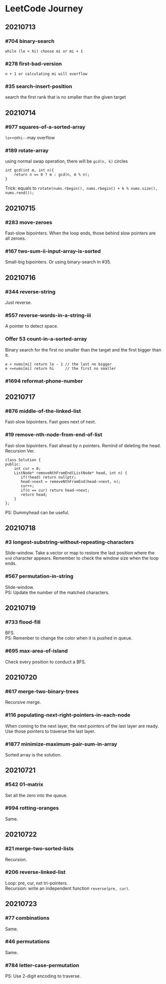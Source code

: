 # LeetCode Journey

## 20210713

### #704 binary-search

`while (lo < hi) choose mi or mi + 1`

### #278 first-bad-version

`n + 1 or calculating mi will overflow`

### #35 search-insert-position

search the first rank that is no smaller than the given target

## 20210714

### #977 squares-of-a-sorted-array

`lo++`or`hi--`may overflow

### #189 rotate-array

using normal swap operation, there will be `gcd(n, k)` circles

```
int gcd(int m, int n){
    return n == 0 ? m : gcd(n, m % n);
}
```

Trick: equals to `rotate(nums.rbegin(), nums.rbegin() + k % nums.size(), nums.rend());`

## 20210715

### #283 move-zeroes

Fast-slow bipointers. When the loop ends, those behind slow pointers are all zeroes.

### #167 two-sum-ii-input-array-is-sorted

Small-big bipointers. Or using binary-search in #35.

## 20210716

### #344 reverse-string

Just reverse.

### #557 reverse-words-in-a-string-iii

A pointer to detect space.

### Offer 53 count-in-a-sorted-array

Binary search for the first no smaller than the target and the first bigger than it.

```
e < nums[mi] return lo - 1 // the last no bigger
e <=nums[mi] return hi     // the first no smaller
```

### #1694 reformat-phone-number

## 20210717

### #876 middle-of-the-linked-list

Fast-slow bipointers. Fast goes next of next.

### #19 remove-nth-node-from-end-of-list

Fast-slow bipointers. Fast ahead by n pointers. Remind of deleting the head.\
Recursion Ver.

```
class Solution {
public:
    int cur = 0;
    ListNode* removeNthFromEnd(ListNode* head, int n) {
       if(!head) return nullptr;
       head->next = removeNthFromEnd(head->next, n);
       cur++;
       if(n == cur) return head->next;
       return head;
    }
};
```

PS: Dummyhead can be useful.

## 20210718

### #3 longest-substring-without-repeating-characters

Slide-window. Take a vector or map to restore the last position where the `end` character appears. Remember to check the window size when the loop ends.

### #567 permutation-in-string

Slide-window.\
PS: Update the number of the matched characters.

## 20210719

### #733 flood-fill

BFS.\
PS: Remenber to change the color when it is pushed in queue.

### #695 max-area-of-island

Check every position to conduct a BFS.

## 20210720

### #617 merge-two-binary-trees

Recursive merge.

### #116 populating-next-right-pointers-in-each-node

When coming to the next layer, the next pointers of the last layer are ready. Use those pointers to traverse the last layer.

### #1877 minimize-maximum-pair-sum-in-array

Sorted array is the solution.

## 20210721

### #542 01-matrix

Set all the zero into the queue.

### #994 rotting-oranges

Same.

## 20210722

### #21 merge-two-sorted-lists

Recursion.

### #206 reverse-linked-list

Loop: pre, cur, nxt tri-pointers.\
Recursion: write an independent function `reverse(pre, cur)`.

## 20210723

### #77 combinations

Same.

### #46 permutations

Same.

### #784 letter-case-permutation

PS: Use 2-digit encoding to traverse.

